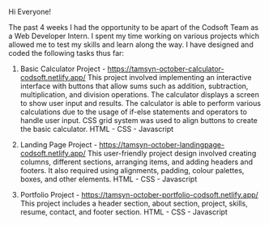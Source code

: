Hi Everyone!

The past 4 weeks I had the opportunity to be apart of the Codsoft Team as a Web Developer Intern. 
I spent my time working on various projects which allowed me to test my skills and learn along the way.
I have designed and coded the following tasks thus far:

1. Basic Calculator Project  - https://tamsyn-october-calculator-codsoft.netlify.app/ 
   This project involved implementing an interactive interface with buttons that allow sums such as addition, subtraction, multiplication, and division
   operations. The calculator displays a screen to show user input and results. The calculator is able to perform various calculations due to the usage of
   if-else statements and operators to handle user input. CSS grid system was used to align buttons to create the basic calculator.
   HTML - CSS - Javascript

2. Landing Page Project - https://tamsyn-october-landingpage-codsoft.netlify.app/ 
   This user-friendly project design  involved creating columns, different sections, arranging items, and adding headers and footers. It also required
   using alignments, padding, colour palettes, boxes, and other elements. 
   HTML - CSS - Javascript 
3. Portfolio Project - https://tamsyn-october-portfolio-codsoft.netlify.app/
   This project includes a header section, about section, project, skills, resume,  contact, and footer section.
   HTML - CSS - Javascript
